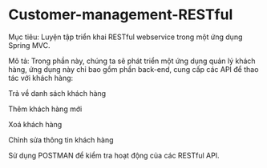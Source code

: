 # Customer-management-RESTful
Mục tiêu:
Luyện tập triển khai RESTful webservice trong một ứng dụng Spring MVC.

Mô tả:
Trong phần này, chúng ta sẽ phát triển một ứng dụng quản lý khách hàng, ứng dụng này chỉ bao gồm phần back-end, cung cấp các API để thao tác với khách hàng:

Trả về danh sách khách hàng

Thêm khách hàng mới

Xoá khách hàng

Chỉnh sửa thông tin khách hàng

Sử dụng POSTMAN để kiểm tra hoạt động của các RESTful API.
